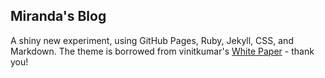 ## Miranda's Blog
A shiny new experiment, using GitHub Pages, Ruby, Jekyll, CSS, and Markdown. The theme is borrowed from vinitkumar's [White Paper](https://github.com/vinitkumar/white-paper) - thank you!
